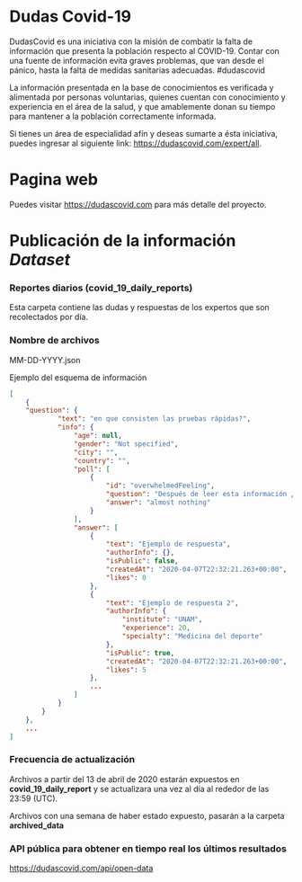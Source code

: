 # Dudas Covid-19

DudasCovid es una iniciativa con la misión de combatir la falta de información que presenta la población respecto al COVID-19. Contar con una fuente de información evita graves problemas, que van desde el pánico, hasta la falta de medidas sanitarias adecuadas. #dudascovid

La información presentada en la base de conocimientos es verificada y alimentada por personas voluntarias, quienes cuentan con conocimiento y experiencia en el área de la salud, y que amablemente donan su tiempo para mantener a la población correctamente informada.

Si tienes un área de especialidad afín y deseas sumarte a ésta iniciativa, puedes ingresar al siguiente link: https://dudascovid.com/expert/all.

# Pagina web

Puedes visitar https://dudascovid.com para más detalle del proyecto.

# Publicación de la información *Dataset*

### Reportes diarios (covid_19_daily_reports)
Esta carpeta contiene las dudas y respuestas de los expertos que son recolectados por día.

### Nombre de archivos

MM-DD-YYYY.json

Ejemplo del esquema de información

```json
[
	{
    "question": {
			"text": "en que consisten las pruebas rápidas?",
			"info": {
				"age": null,
				"gender": "Not specified",
				"city": "",
				"country": "",
				"poll": [
					{
						"id": "overwhelmedFeeling",
						"question": "Después de leer esta información ¿Qué tan nervioso, ansioso, o abrumado te sientes?",
						"answer": "almost nothing"
					}
				],
				"answer": [
					{
						"text": "Ejemplo de respuesta",
						"authorInfo": {},
						"isPublic": false,
						"createdAt": "2020-04-07T22:32:21.263+00:00",
						"likes": 0
					},
					{
						"text": "Ejemplo de respuesta 2",
						"authorInfo": {
							"institute": "UNAM",
							"experience": 20,
							"specialty": "Medicina del deporte"
						},
						"isPublic": true,
						"createdAt": "2020-04-07T22:32:21.263+00:00",
						"likes": 5
					},
					...
				]
			}
		}
	},
	...
]
```

### Frecuencia de actualización

Archivos a partir del 13 de abril de 2020 estarán expuestos en **covid_19_daily_report** y se actualizara una vez al día al rededor de las 23:59 (UTC).

Archivos con una semana de haber estado expuesto, pasarán a la carpeta **archived_data**

### API pública para obtener en tiempo real los últimos resultados

https://dudascovid.com/api/open-data
